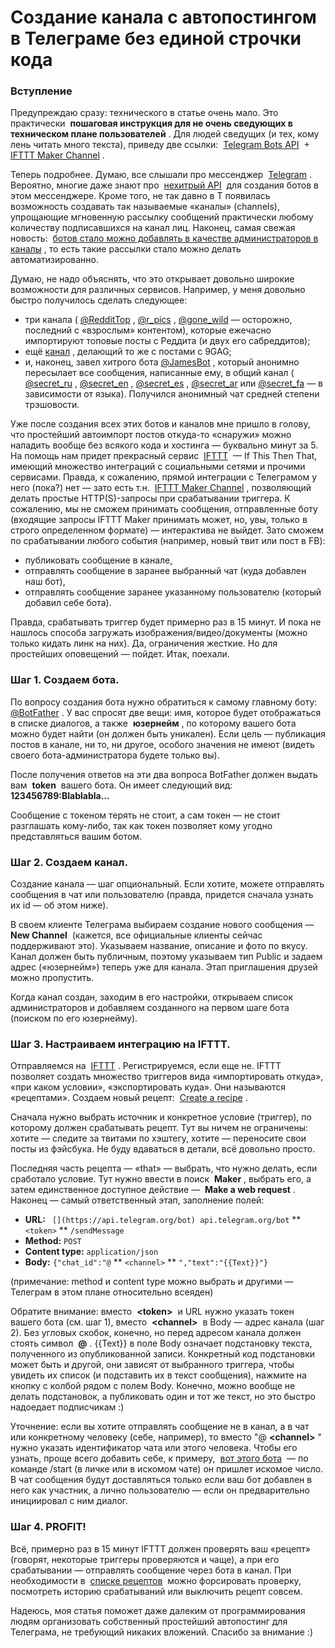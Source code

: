 # Создание канала с автопостингом в Телеграме без единой строчки кода

### Вступление

 Предупреждаю сразу: технического в статье очень мало. Это практически   **пошаговая инструкция для не очень сведующих в техническом плане пользователей**  . Для людей сведущих (и тех, кому лень читать много текста), приведу две ссылки:   [Telegram Bots API](https://core.telegram.org/bots/api)   +   [IFTTT Maker Channel](https://ifttt.com/maker)  .   
  
 Теперь подробнее. Думаю, все слышали про мессенджер   [Telegram](http://telegram.org/)  . Вероятно, многие даже знают про   [нехитрый API](https://core.telegram.org/bots/api)   для создания ботов в этом мессенджере. Кроме того, не так давно в T появилась возможность создавать так называемые «каналы» (channels), упрощающие мгновенную рассылку сообщений практически любому количеству подписавшихся на канал лиц. Наконец, самая свежая новость:   [ботов стало можно добавлять в качестве администраторов в каналы](https://twitter.com/telegram/status/659428172551856128)  , то есть такие рассылки стало можно делать автоматизированно.   
  
 Думаю, не надо объяснять, что это открывает довольно широкие возможности для различных сервисов. Например, у меня довольно быстро получилось сделать следующее:   

*   три канала ( [@RedditTop](http://telegram.me/RedditTop) , [@r\_pics](http://telegram.me/r_pics) , [@gone\_wild](http://telegram.me/gone_wild) — осторожно, последний с «взрослым» контентом), которые ежечасно импортируют топовые посты с Реддита (и двух его сабреддитов);
*   ещё [канал](http://telegram.me/hot9GAG) , делающий то же с постами с 9GAG;
*   и, наконец, завел хитрого бота [@JamesBot](http://telegram.me/JamesBot) , который анонимно пересылает все сообщения, написанные ему, в общий канал ( [@secret\_ru](http://telegram.me/secret_ru) , [@secret\_en](http://telegram.me/secret_en) , [@secret\_es](http://telegram.me/secret_es) , [@secret\_ar](http://telegram.me/secret_ar) или [@secret\_fa](http://telegram.me/secret_fa) — в зависимости от языка). Получился анонимный чат средней степени трэшовости.

  
 Уже после создания всех этих ботов и каналов мне пришло в голову, что простейший автоимпорт постов откуда-то «снаружи» можно наладить вообще без всякого кода и хостинга — буквально минут за 5. На помощь нам придет прекрасный сервис   [IFTTT](https://ifttt.com/)   — If This Then That, имеющий множество интеграций с социальными сетями и прочими сервисами. Правда, к сожалению, прямой интеграции с Телеграмом у него (пока?) нет — зато есть т.н.   [IFTTT Maker Channel](https://ifttt.com/maker)  , позволяющий делать простые HTTP(S)-запросы при срабатывании триггера. К сожалению, мы не сможем принимать сообщения, отправленные боту (входящие запросы IFTTT Maker принимать может, но, увы, только в строго определенном формате) — интерактива не выйдет. Зато сможем по срабатывании любого события (например, новый твит или пост в FB):   

*   публиковать сообщение в канале,
*   отправлять сообщение в заранее выбранный чат (куда добавлен наш бот),
*   отправлять сообщение заранее указанному пользователю (который добавил себе бота).

  
 Правда, срабатывать триггер будет примерно раз в 15 минут. И пока не нашлось способа загружать изображения/видео/документы (можно только кидать линк на них). Да, ограничения жесткие. Но для простейших оповещений — пойдет. Итак, поехали.   
  
  

### Шаг 1. Создаем бота.

  
 По вопросу создания бота нужно обратиться к самому главному боту:   [@BotFather](http://telegram.me/BotFather)  . У вас спросят две вещи: имя, которое будет отображаться в списке диалогов, а также   **юзернейм**  , по которому вашего бота можно будет найти (он должен быть уникален). Если цель — публикация постов в канале, ни то, ни другое, особого значения не имеют (видеть своего бота-администратора будете только вы).   
  
 После получения ответов на эти два вопроса BotFather должен выдать вам   **token**   вашего бота. Он имеет следующий вид:   
 **123456789:Blablabla...**   
  
 Сообщение с токеном терять не стоит, а сам токен — не стоит разглашать кому-либо, так как токен позволяет кому угодно представляться вашим ботом.   
  
  

### Шаг 2. Создаем канал.

  
 Создание канала — шаг опциональный. Если хотите, можете отправлять сообщения в чат или пользователю (правда, придется сначала узнать их id — об этом ниже).   
  
 В своем клиенте Телеграма выбираем создание нового сообщения —   **New Channel**   (кажется, все официальные клиенты сейчас поддерживают это). Указываем название, описание и фото по вкусу. Канал должен быть публичным, поэтому указываем тип Public и задаем адрес («юзернейм») теперь уже для канала. Этап приглашения друзей можно пропустить.   
  
 Когда канал создан, заходим в его настройки, открываем список администраторов и добавляем созданного на первом шаге бота (поиском по его юзернейму).   
  
  

### Шаг 3. Настраиваем интеграцию на IFTTT.

  
 Отправляемся на   [IFTTT](http://ifttt.com/)  . Регистрируемся, если еще не. IFTTT позволяет создать множество триггеров вида «импортировать откуда», «при каком условии», «экспортировать куда». Они называются «рецептами». Создаем новый рецепт:   [Create a recipe](https://ifttt.com/myrecipes/personal/new)  .   
  
 Сначала нужно выбрать источник и конкретное условие (триггер), по которому должен срабатывать рецепт. Тут вы ничем не ограничены: хотите — следите за твитами по хэштегу, хотите — переносите свои посты из фэйсбука. Не буду вдаваться в детали, всё довольно просто.   
  
 Последняя часть рецепта — «that» — выбрать, что нужно делать, если сработало условие. Тут нужно ввести в поиск   **Maker**  , выбрать его, а затем единственное доступное действие —   **Make a web request**  . Наконец — самый ответственный этап, заполнение полей:   

*    **URL:**  ` [](https://api.telegram.org/bot) api.telegram.org/bot`  ** `<token>` **  `/sendMessage` 
*    **Method:**  `POST` 
*    **Content type:**  `application/json` 
*    **Body:**  `{"chat_id":"@`  ** `<channel>` **  `","text":"{{Text}}"}` 

  
 (примечание: method и content type можно выбрать и другими — Телеграм в этом плане относительно всеяден)   
  
 Обратите внимание: вместо   **\<token\>**   и URL нужно указать токен вашего бота (см. шаг 1), вместо   **\<channel\>**   в Body — адрес канала (шаг 2). Без угловых скобок, конечно, но перед адресом канала должен стоять символ   **@**  . {{Text}} в поле Body означает подстановку текста, полученного из опубликованной записи. Конкретный код подстановки может быть и другой, они зависят от выбранного триггера, чтобы увидеть их список (и подставить их в текст сообщения), нажмите на кнопку с колбой рядом с полем Body. Конечно, можно вообще не делать подстановок, а публиковать один и тот же текст, но это быстро надоедает подписчикам :)   
  
 Уточнение: если вы хотите отправлять сообщение не в канал, а в чат или конкретному человеку (себе, например), то вместо "@  **\<channel\>**  " нужно указать идентификатор чата или этого человека. Чтобы его узнать, проще всего добавить себе, к примеру,   [вот этого бота](http://telegram.me/MyTelegramID_bot)   — по команде /start (в личке или в искомом чате) он пришлет искомое число. В чат сообщения будут доставляться только если ваш бот добавлен в него как участник, а лично пользователю — если он предварительно инициировал с ним диалог.   
  

### Шаг 4. PROFIT!

  
 Всё, примерно раз в 15 минут IFTTT должен проверять ваш «рецепт» (говорят, некоторые триггеры проверяются и чаще), а при его срабатывании — отправлять сообщение через бота в канал. При необходимости в   [списке рецептов](https://ifttt.com/myrecipes/personal)   можно форсировать проверку, посмотреть историю срабатываний или выключить рецепт совсем.   
  
 Надеюсь, моя статья поможет даже далеким от программирования людям организовать собственный простейший автопостинг для Телеграма, не требующий никаких вложений. Спасибо за внимание :)
